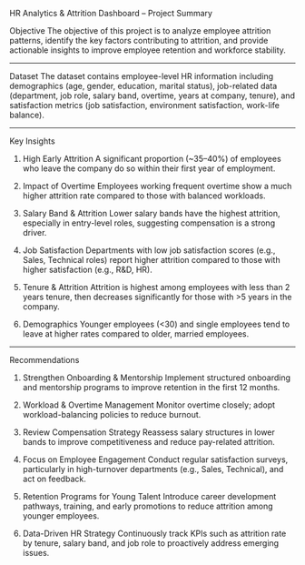 HR Analytics & Attrition Dashboard – Project Summary


Objective
The objective of this project is to analyze employee attrition patterns, identify the key factors contributing to attrition, and provide actionable insights to improve employee retention and workforce stability.

________________________________________
Dataset
The dataset contains employee-level HR information including demographics (age, gender, education, marital status), job-related data (department, job role, salary band, overtime, years at company, tenure), and satisfaction metrics (job satisfaction, environment satisfaction, work-life balance).

________________________________________
 Key Insights
1.	High Early Attrition
A significant proportion (~35–40%) of employees who leave the company do so within their first year of employment.

2.	Impact of Overtime
Employees working frequent overtime show a much higher attrition rate compared to those with balanced workloads.

4.	Salary Band & Attrition
Lower salary bands have the highest attrition, especially in entry-level roles, suggesting compensation is a strong driver.

6.	Job Satisfaction
Departments with low job satisfaction scores (e.g., Sales, Technical roles) report higher attrition compared to those with higher satisfaction (e.g., R&D, HR).

8.	Tenure & Attrition
	Attrition is highest among employees with less than 2 years tenure, then decreases significantly for those with >5 years in the company.

10.	Demographics
Younger employees (<30) and single employees tend to leave at higher rates compared to older, married employees.

________________________________________
 Recommendations
1.	Strengthen Onboarding & Mentorship
Implement structured onboarding and mentorship programs to improve retention in the first 12 months.

3.	Workload & Overtime Management
Monitor overtime closely; adopt workload-balancing policies to reduce burnout.

5.	Review Compensation Strategy
Reassess salary structures in lower bands to improve competitiveness and reduce pay-related attrition.

7.	Focus on Employee Engagement
Conduct regular satisfaction surveys, particularly in high-turnover departments (e.g., Sales, Technical), and act on feedback.

9.	Retention Programs for Young Talent
Introduce career development pathways, training, and early promotions to reduce attrition among younger employees.

11.	Data-Driven HR Strategy
	Continuously track KPIs such as attrition rate by tenure, salary band, and job role to proactively address emerging issues.


 
